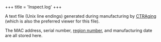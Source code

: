 +++
title = 'Inspect.log'
+++

A text file (Unix line endings) generated during manufacturing by
[CTRAging](../../../CTRAging "wikilink") (which is also the preferred viewer for
this file).

The MAC address, serial number, [region
number](../../../Nandrw/sys/SecureInfo_A "wikilink"), and manufacturing date are all stored
here.
